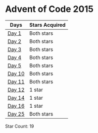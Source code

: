 # Advent of Code 2015

| Days              | Stars Acquired |
|-------------------|----------------|
| [Day 1](./day01)   | Both stars     |
| [Day 2](./day02)   | Both stars     |
| [Day 3](./day03)   | Both stars     |
| [Day 4](./day04)   | Both stars     |
| [Day 5](./day05)   | Both stars     |
| [Day 10](./day10) | Both stars     |
| [Day 11](./day11) | Both stars     |
| [Day 12](./day12) | 1 star         |
| [Day 14](./day14) | 1 star         |
| [Day 16](./day16) | 1 star         |
| [Day 25](./day25) | Both stars     |

Star Count: 19

